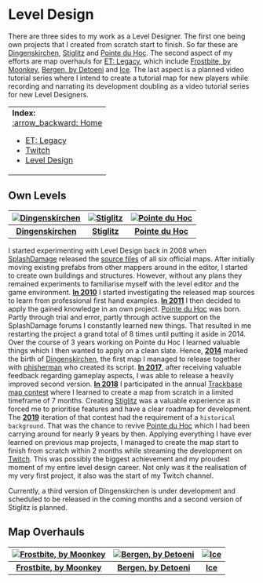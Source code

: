 Level Design
==========

There are three sides to my work as a Level Designer. The first one being own projects that I created from scratch start to finish. So far these are [Dingenskirchen](https://github.com/realkemon/home/blob/master/pages/dingenskirchen.md), [Stiglitz](https://github.com/realkemon/home/blob/master/pages/stiglitz.md) and [Pointe du Hoc](https://github.com/realkemon/home/blob/master/pages/pointe_du_hoc.md). The second aspect of my efforts are map overhauls for [ET: Legacy](https://github.com/realkemon/home/blob/master/pages/etlegacy.md), which include [Frostbite, by Moonkey](https://github.com/realkemon/home/blob/master/pages/etl_frostbite.md), [Bergen, by Detoeni](https://github.com/realkemon/home/blob/master/pages/etl_bergen.md) and [Ice](https://github.com/realkemon/home/blob/master/pages/etl_ice.md). The last aspect is a planned video tutorial series where I intend to create a tutorial map for new players while recording and narrating its development doubling as a video tutorial series for new Level Designers.


<table>
 <tr>
   <td><b>Index:</b><br>
<a href="https://github.com/realkemon/home/blob/master/README.md">:arrow_backward: Home</a><br>
<ul>
 <li><a href="https://github.com/realkemon/home/blob/master/README.md#et-legacy">ET: Legacy</a></li>
 <li><a href="https://github.com/realkemon/home/blob/master/README.md#twitch">Twitch</a></li>
 <li><a href="https://github.com/realkemon/home/blob/master/README.md#level-design">Level Design</a></li>
 </td>
 </tr>
</table>


Own Levels
----------

[![Dingenskirchen](https://github.com/realkemon/home/blob/master/levelshots/dingenskirchen.png)](https://github.com/realkemon/home/blob/master/pages/dingenskirchen.md) | [![Stiglitz](https://github.com/realkemon/home/blob/master/levelshots/stiglitz.png)](https://github.com/realkemon/home/blob/master/pages/stiglitz.md) | [![Pointe du Hoc](https://github.com/realkemon/home/blob/master/levelshots/hoc.png)](https://github.com/realkemon/home/blob/master/pages/pointe_du_hoc.md)
:---:|:---:|:---:
[**Dingenskirchen**](https://github.com/realkemon/home/blob/master/pages/dingenskirchen.md) | [**Stiglitz**](https://github.com/realkemon/home/blob/master/pages/stiglitz.md) | [**Pointe du Hoc**](https://github.com/realkemon/home/blob/master/pages/pointe_du_hoc.md)

I started experimenting with Level Design back in 2008 when [SplashDamage](https://www.splashdamage.com/) released the [source files](https://www.splashdamage.com/news/wolfenstein-enemy-territory-map-source-files-released/) of all six official maps. After initially moving existing prefabs from other mappers around in the editor, I started to create own buildings and structures. However, without any plans they remained experiments to familiarise myself with the level editor and the game environment. [**In 2010**](https://forums.splashdamage.com/t/fueldump-tunnelexit-texture-problem/129412) I started investigating the released map sources to learn from professional first hand examples. [**In 2011**](https://forums.splashdamage.com/t/pointe-du-hoc-mapping-project/130773) I then decided to apply the gained knowledge in an own project. [Pointe du Hoc](https://github.com/realkemon/home/blob/master/pages/pointe_du_hoc.md) was born. Partly through trial and error, partly through active support on the SplashDamage forums I constantly learned new things. That resulted in me restarting the project a grand total of 8 times until putting it aside in 2014. Over the course of 3 years working on Pointe du Hoc I learned valuable things which I then wanted to apply on a clean slate. Hence, [**2014**](https://forums.splashdamage.com/t/map-release-dingenskirchen-a-tribute/144206) marked the birth of [Dingenskirchen](https://github.com/realkemon/home/blob/master/pages/dingenskirchen.md), the first map I managed to release together with [phisherman](https://forums.splashdamage.com/u/phisherman/summary) who created its script. [**In 2017**](https://forums.splashdamage.com/t/map-release-dingenskirchen-a-tribute/144206/89), after receiving valuable feedback regarding gameplay aspects, I was able to release a heavily improved second version. [**In 2018**](https://forums.splashdamage.com/t/map-stiglitz/233171) I participated in the annual [Trackbase map contest](https://contest.trackbase.net/) where I learned to create a map from scratch in a limited timeframe of 7 months. Creating [Stiglitz](https://github.com/realkemon/home/blob/master/pages/stiglitz.md) was a valuable experience as it forced me to prioritise features and have a clear roadmap for development. The [**2019**](https://contest.trackbase.net/) iteration of that contest had the requirement of a `historical background`. That was the chance to revive [Pointe du Hoc](https://github.com/realkemon/home/blob/master/pages/pointe_du_hoc.md) which I had been carrying around for nearly 9 years by then. Applying everything I have ever learned on previous map projects, I managed to create the map start to finish from scratch within 2 months while streaming the development on [Twitch](https://github.com/realkemon/home/blob/master/pages/twitch.md). This was possibly the biggest achievement and my proudest moment of my entire level design career. Not only was it the realisation of my very first project, it also was the start of my Twitch channel. 

Currently, a third version of Dingenskirchen is under development and scheduled to be released in the coming months and a second version of Stiglitz is planned.




Map Overhauls
----------

[![Frostbite, by Moonkey](https://github.com/realkemon/home/blob/master/levelshots/etl_frostbite.png)](https://github.com/realkemon/home/blob/master/pages/etl_frostbite.md#) | [![Bergen, by Detoeni](https://github.com/realkemon/home/blob/master/levelshots/etl_bergen.png)](https://github.com/realkemon/home/blob/master/pages/etl_bergen.md#) | [![Ice](https://github.com/realkemon/home/blob/master/levelshots/etl_ice.png)](https://github.com/realkemon/home/blob/master/pages/etl_ice.md#)
:---:|:---:|:---:
[**Frostbite, by Moonkey**](https://github.com/realkemon/home/blob/master/pages/etl_frostbite.md#) | [**Bergen, by Detoeni**](https://github.com/realkemon/home/blob/master/pages/etl_bergen.md#) | [**Ice**](https://github.com/realkemon/home/blob/master/pages/etl_ice.md#)
